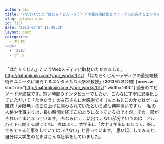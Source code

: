 ```yaml
---
author: aki
title: "\n\t\t\t\t「はたらくじん〜メディアの最先端技術をユニークに研究するエンタメ系な大学准教授」\t\t"
slug: hatarakujin
id: 7157
date: '2013-07-07 11:40:20'
layout: post
categories:
  - 未分類
tags:
  - '2013'
  - ゲーム
---
```


「はたらくじん」というWebメディアに取材いただきました。 http://hatarakujin.com/your_works/012/ 「はたらくじん〜メディアの最先端技術をユニークに研究するエンタメ系な大学准教授」(2013/6/21公開) [browser-shot url="http://hatarakujin.com/your_works/012/" width="600"] 過去のエピソードが満載です。短い時間のインタビューでしたが、こんなに丁寧に記事化していただいて「たゆたう」の白石さんに大感謝です（もともとこのかたはゲーム雑誌「寿限無」の立ち上げに関わられていたという点も興味深いです）。   私の人格や仕事ぶりは、長い時間を経てこのようになっているのですが、その一部がきれいにまとまっています。 ちなみにここに出てこない部分というのは、アルバイトに関する話ですね。 私はよく、大学生に「大学３年生にもなって、誰にでもできる仕事をしていてはいけない」と言っています。 思い起こしてみると、自分は大学生のときはこんな仕事をしていました。